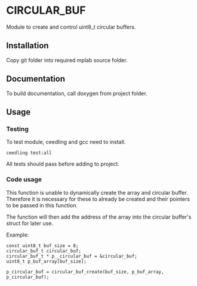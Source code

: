 # CIRCULAR_BUF

Module to create and control uint8_t circular buffers.

## Installation

Copy git folder into required mplab source folder.

## Documentation

To build documentation, call doxygen from project folder.

## Usage

### Testing

To test module, ceedling and gcc need to install.

```
ceedling test:all
```

All tests should pass before adding to project.

### Code usage

This function is unable to dynamically create the array and circular buffer.
Therefore it is necessary for these to already be created and their pointers
to be passed in this function.

The function will then add the address of the array into the circular
buffer's struct for later use.

Example:
```
const uint8_t buf_size = 8;
circular_buf_t circular_buf;
circular_buf_t * p__circular_buf = &circular_buf;
uint8_t p_buf_array[buf_size];

p_circular_buf = circular_buf_create(buf_size, p_buf_array, p_circular_buf);
```
